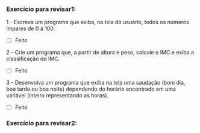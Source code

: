 ### Exercício para revisar1:
1 - Escreva um programa que exiba, na tela do usuário, todos os números ímpares de 0 à 100.
- [ ] Feito

2 - Crie um programa que, a partir de altura e peso, calcule o IMC e exiba a classificação do IMC.
- [ ] Feito
      
3 - Desenvolva um programa que exiba na tela uma saudação (bom dia, boa tarde ou boa noite) dependendo do horário encontrado em uma variável (inteiro representando as horas).
- [ ] Feito

### Exercício para revisar2:

